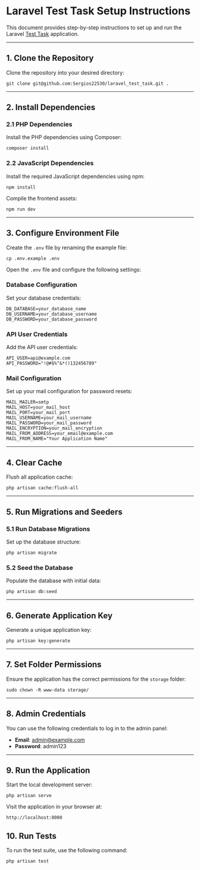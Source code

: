 # Laravel Test Task Setup Instructions

This document provides step-by-step instructions to set up and run the Laravel [Test Task](task.txt) application.

---

## **1. Clone the Repository**

Clone the repository into your desired directory:

```
git clone git@github.com:Sergios22530/laravel_test_task.git .
```

---

## **2. Install Dependencies**

### **2.1 PHP Dependencies**
Install the PHP dependencies using Composer:

```
composer install
```

### **2.2 JavaScript Dependencies**
Install the required JavaScript dependencies using npm:

```
npm install
```

Compile the frontend assets:

```
npm run dev
```

---

## **3. Configure Environment File**

Create the `.env` file by renaming the example file:

```
cp .env.example .env
```

Open the `.env` file and configure the following settings:

### **Database Configuration**
Set your database credentials:

```
DB_DATABASE=your_database_name
DB_USERNAME=your_database_username
DB_PASSWORD=your_database_password
```

### **API User Credentials**
Add the API user credentials:

```
API_USER=api@example.com
API_PASSWORD="!@#$%^&*()132456789"
```

### **Mail Configuration**
Set up your mail configuration for password resets:

```
MAIL_MAILER=smtp
MAIL_HOST=your_mail_host
MAIL_PORT=your_mail_port
MAIL_USERNAME=your_mail_username
MAIL_PASSWORD=your_mail_password
MAIL_ENCRYPTION=your_mail_encryption
MAIL_FROM_ADDRESS=your_email@example.com
MAIL_FROM_NAME="Your Application Name"
```

---

## **4. Clear Cache**

Flush all application cache:

```
php artisan cache:flush-all
```

---

## **5. Run Migrations and Seeders**

### **5.1 Run Database Migrations**
Set up the database structure:

```
php artisan migrate
```

### **5.2 Seed the Database**
Populate the database with initial data:

```
php artisan db:seed
```

---

## **6. Generate Application Key**

Generate a unique application key:

```
php artisan key:generate
```

---

## **7. Set Folder Permissions**

Ensure the application has the correct permissions for the `storage` folder:

```
sudo chown -R www-data storage/
```

---

## **8. Admin Credentials**

You can use the following credentials to log in to the admin panel:

- **Email**: admin@example.com
- **Password**: admin123

---

## **9. Run the Application**

Start the local development server:

```
php artisan serve
```

Visit the application in your browser at:

```text
http://localhost:8000
```


## **10. Run Tests**

To run the test suite, use the following command:

```
php artisan test
```




